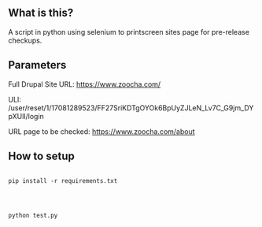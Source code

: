 ## What is this?
A script in python using selenium to printscreen sites page for pre-release checkups.

## Parameters

Full Drupal Site URL: https://www.zoocha.com/

ULI: /user/reset/1/17081289523/FF27SriKDTgOYOk6BpUyZJLeN_Lv7C_G9jm_DYpXUlI/login

URL page to be checked: https://www.zoocha.com/about 
## How to setup
<code>
pip install -r requirements.txt   
<br/>
<br/> 
python test.py
</code>
